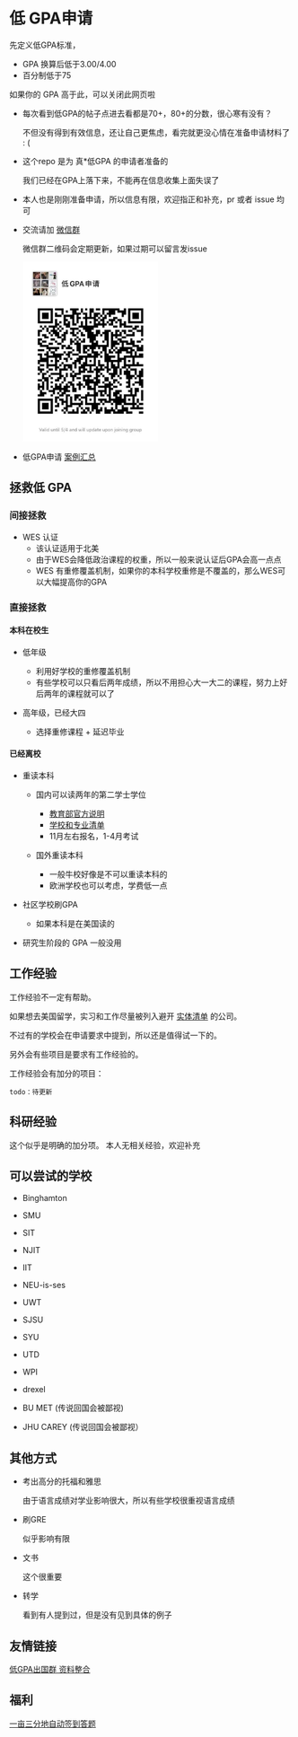 # 低 GPA申请

先定义低GPA标准，

 - GPA 换算后低于3.00/4.00
 - 百分制低于75
 
如果你的 GPA 高于此，可以关闭此网页啦


* 每次看到低GPA的帖子点进去看都是70+，80+的分数，很心寒有没有？

  不但没有得到有效信息，还让自己更焦虑，看完就更没心情在准备申请材料了 : ( 
  
* 这个repo 是为 真*低GPA 的申请者准备的

  我们已经在GPA上落下来，不能再在信息收集上面失误了

* 本人也是刚刚准备申请，所以信息有限，欢迎指正和补充，pr 或者 issue 均可

* 交流请加 [微信群](assets/wechat_group.jpg) 

  微信群二维码会定期更新，如果过期可以留言发issue

  <img src="assets/wechat_group.jpg" witdh="240px" height="320px">

* 低GPA申请 [案例汇总](sample.md)

## 拯救低 GPA 

### 间接拯救

* WES 认证
  - 该认证适用于北美
  - 由于WES会降低政治课程的权重，所以一般来说认证后GPA会高一点点
  - WES 有重修覆盖机制，如果你的本科学校重修是不覆盖的，那么WES可以大幅提高你的GPA
  

### 直接拯救
#### 本科在校生

* 低年级
  - 利用好学校的重修覆盖机制
  - 有些学校可以只看后两年成绩，所以不用担心大一大二的课程，努力上好后两年的课程就可以了
  
* 高年级，已经大四
  - 选择重修课程 + 延迟毕业


#### 已经离校

* 重读本科

  - 国内可以读两年的第二学士学位
    - [教育部官方说明](http://www.moe.gov.cn/srcsite/A08/moe_1034/s3883/202007/t20200710_471303.html)
    - [学校和专业清单](http://www.moe.gov.cn/srcsite/A08/moe_1034/s3883/202007/W020200710522563093123.docx)
    - 11月左右报名，1-4月考试
    
  - 国外重读本科
    - 一般牛校好像是不可以重读本科的
    - 欧洲学校也可以考虑，学费低一点
      
* 社区学校刷GPA
  - 如果本科是在美国读的

* 研究生阶段的 GPA 一般没用



## 工作经验

工作经验不一定有帮助。

如果想去美国留学，实习和工作尽量被列入避开 [实体清单](entity_list.md) 的公司。

不过有的学校会在申请要求中提到，所以还是值得试一下的。

另外会有些项目是要求有工作经验的。

工作经验会有加分的项目：

```text
todo：待更新
```


## 科研经验
这个似乎是明确的加分项。
本人无相关经验，欢迎补充


## 可以尝试的学校


* Binghamton

* SMU

* SIT

* NJIT

* IIT

* NEU-is-ses

* UWT

* SJSU

* SYU

* UTD

* WPI

* drexel

* BU MET (传说回国会被鄙视)

* JHU CAREY  (传说回国会被鄙视）


## 其他方式

* 考出高分的托福和雅思

  由于语言成绩对学业影响很大，所以有些学校很重视语言成绩
  
* 刷GRE

  似乎影响有限

* 文书
  
  这个很重要

* 转学

  看到有人提到过，但是没有见到具体的例子


## 友情链接
[低GPA出国群 资料整合](https://github.com/jackwener/Low-GPA-Go-Abroad)


## 福利
[一亩三分地自动签到答题](https://github.com/harryhare/1point3acres)


